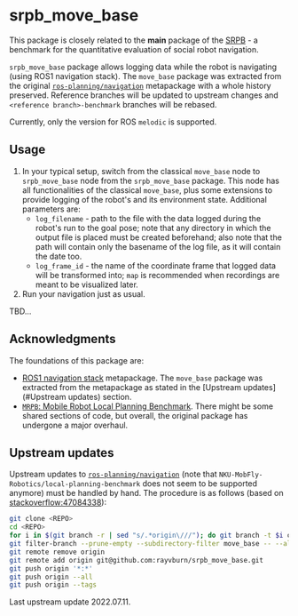 # srpb_move_base

This package is closely related to the **main** package of the [SRPB](https://github.com/rayvburn/srpb) - a benchmark for the quantitative evaluation of social robot navigation.

`srpb_move_base` package allows logging data while the robot is navigating (using ROS1 navigation stack).
The `move_base` package was extracted from the original [`ros-planning/navigation`](https://github.com/ros-planning/navigation) metapackage with a whole history preserved. Reference branches will be updated to upstream changes and `<reference branch>-benchmark` branches will be rebased.

Currently, only the version for ROS `melodic` is supported.

## Usage

1. In your typical setup, switch from the classical `move_base` node to `srpb_move_base` node from the `srpb_move_base` package. This node has all functionalities of the classical `move_base`, plus some extensions to provide logging of the robot's and its environment state.
Additional parameters are:
    * `log_filename` - path to the file with the data logged during the robot's run to the goal pose; note that any directory in which the output file is placed must be created beforehand; also note that the path will contain only the basename of the log file, as it will contain the date too.
    * `log_frame_id` - the name of the coordinate frame that logged data will be transformed into; `map` is recommended when recordings are meant to be visualized later.
2. Run your navigation just as usual.

TBD...

## Acknowledgments

The foundations of this package are:
* [ROS1 navigation stack](https://github.com/ros-planning/navigation) metapackage. The `move_base` package was extracted from the metapackage as stated in the [Upstream updates](#Upstream updates) section.
* [`MRPB`: Mobile Robot Local Planning Benchmark](https://github.com/NKU-MobFly-Robotics/local-planning-benchmark). There might be some shared sections of code, but overall, the original package has undergone a major overhaul.

## Upstream updates

Upstream updates to [`ros-planning/navigation`](https://github.com/ros-planning/navigation) (note that `NKU-MobFly-Robotics/local-planning-benchmark` does not seem to be supported anymore) must be handled by hand. The procedure is as follows (based on [stackoverflow:47084338](https://stackoverflow.com/a/47084338)):

```bash
git clone <REPO>
cd <REPO>
for i in $(git branch -r | sed "s/.*origin\///"); do git branch -t $i origin/$i; done
git filter-branch --prune-empty --subdirectory-filter move_base -- --all
git remote remove origin
git remote add origin git@github.com:rayvburn/srpb_move_base.git
git push origin '*:*'
git push origin --all
git push origin --tags
```

Last upstream update 2022.07.11.
